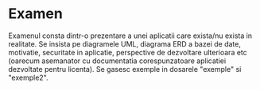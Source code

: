 # Examen

Examenul consta dintr-o prezentare a unei aplicatii care exista/nu exista in realitate. Se insista pe diagramele UML, diagrama ERD a bazei de date, motivatie, securitate in aplicatie, perspective de dezvoltare ulterioara etc (oarecum asemanator cu documentatia corespunzatoare aplicatiei dezvoltate pentru licenta). Se gasesc exemple in dosarele "exemple" si "exemple2".